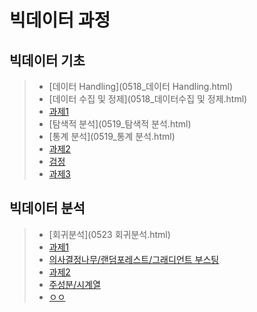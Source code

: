 # 빅데이터 과정


## 빅데이터 기초

>  - [데이터 Handling](0518_데이터 Handling.html)
>  - [데이터 수집 및 정제](0518_데이터수집 및 정제.html)
>  - [과제1](C3하지혜_빅데이터분석기초1일차.html)
>  - [탐색적 분석](0519_탐색적 분석.html)
>  - [통계 분석](0519_통계 분석.html)
>  - [과제2](C3하지혜_빅데이터분석기초2일차.html)
>  - [검정](0520_검정.html)
>  - [과제3](C3하지혜_빅데이터분석기초3일차.html) <br/>
 
## 빅데이터 분석

>  - [회귀분석](0523 회귀분석.html)
>  - [과제1](C3하지혜_0523과제.html)
>  - [의사결정나무/랜덤포레스트/그래디언트 부스팅](0524_의사결정나무_랜덤포레스트_그래디언트부스팅.html)
>  - [과제2](C3하지혜_0524과제.html)
>  - [주성분/시계열]()
>  - [ㅇㅇ]() <br/>
